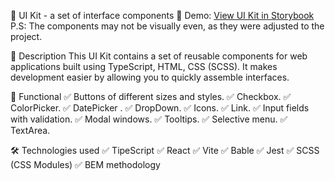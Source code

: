 📍 UI Kit - a set of interface components
🔗 Demo: [View UI Kit in Storybook](https://storybook-static-8ow06ong9-vlads-projects-9618349b.vercel.app)
 P.S: The components may not be visually even, as they were adjusted to the project.

🚀 Description
This UI Kit contains a set of reusable components for web applications built using TypeScript, HTML, CSS (SCSS). It makes development easier by allowing you to quickly assemble interfaces.

📌 Functional
✅ Buttons of different sizes and styles.
✅ Checkbox.
✅ ColorPicker.
✅ DatePicker .
✅ DropDown.
✅ Icons.
✅ Link.
✅ Input fields with validation.
✅ Modal windows.
✅ Tooltips.
✅ Selective menu.
✅ TextArea.

🛠 Technologies used
✅ TipeScript
✅ React
✅ Vite
✅ Bable
✅ Jest
✅ SCSS (CSS Modules)
✅ BEM methodology   




